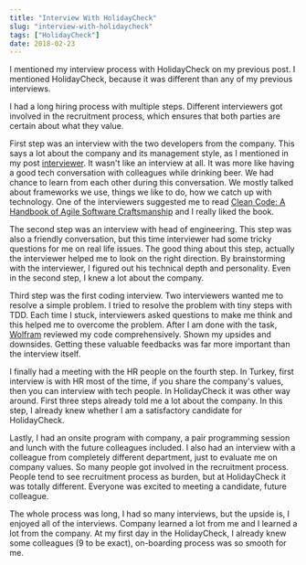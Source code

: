 ```yaml
---
title: "Interview With HolidayCheck"
slug: "interview-with-holidaycheck"
tags: ["HolidayCheck"]
date: 2018-02-23
---
```


I mentioned my interview process with HolidayCheck on my previous post. I mentioned HolidayCheck, because it was different than any of my previous interviews.

I had a long hiring process with multiple steps. Different interviewers got involved in the recruitment process, which ensures that both parties are certain about what they value.

First step was an interview with the two developers from the company. This says a lot about the company and its management style, as I mentioned in my post [interviewer](https://www.sengitu.com/posts/interviewer/). It wasn't like an interview at all. It was more like having a good tech conversation with colleagues while drinking beer. We had chance to learn from each other during this conversation. We mostly talked about frameworks we use, things we like to do, how we catch up with technology. One of the interviewers suggested me to read [Clean Code: A Handbook of Agile Software Craftsmanship](https://www.goodreads.com/book/show/3735293-clean-code?ac=1&from_search=true) and I really liked the book.

The second step was an interview with head of engineering. This step was also a friendly conversation, but this time interviewer had some tricky questions for me on real life issues. The good thing about this step, actually the interviewer helped me to look on the right direction. By brainstorming with the interviewer, I figured out his technical depth and personality. Even in the second step, I knew a lot about the company.

Third step was the first coding interview. Two interviewers wanted me to resolve a simple problem. I tried to resolve the problem with tiny steps with TDD. Each time I stuck, interviewers asked questions to make me think and this helped me to overcome the problem. After I am done with the task, [Wolfram](https://twitter.com/wolframkriesing) reviewed my code comprehensively. Shown my upsides and downsides. Getting these valuable feedbacks was far more important than the interview itself.

I finally had a meeting with the HR people on the fourth step. In Turkey, first interview is with HR most of the time, if you share the company's values, then you can interview with tech people. In HolidayCheck it was other way around. First three steps already told me a lot about the company. In this step, I already knew whether I am a satisfactory candidate for HolidayCheck.

Lastly, I had an onsite program with company, a pair programming session and lunch with the future colleagues included. I also had an interview with a colleague from completely different department, just to evaluate me on company values. So many people got involved in the recruitment process. People tend to see recruitment process as burden, but at HolidayCheck it was totally different. Everyone was excited to meeting a candidate, future colleague.

The whole process was long, I had so many interviews, but the upside is, I enjoyed all of the interviews. Company learned a lot from me and I learned a lot from the company. At my first day in the HolidayCheck, I already knew some colleagues (9 to be exact), on-boarding process was so smooth for me.